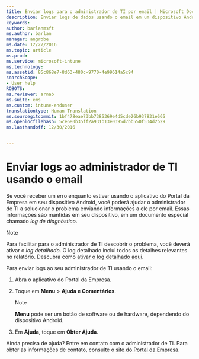 ```yaml
---
title: Enviar logs para o administrador de TI por email | Microsoft Docs
description: Enviar logs de dados usando o email em um dispositivo Android
keywords: 
author: barlanmsft
ms.author: barlan
manager: angrobe
ms.date: 12/27/2016
ms.topic: article
ms.prod: 
ms.service: microsoft-intune
ms.technology: 
ms.assetid: 85c868e7-8d63-480c-9770-4e99614a5c94
searchScope:
- User help
ROBOTS: 
ms.reviewer: arnab
ms.suite: ems
ms.custom: intune-enduser
translationtype: Human Translation
ms.sourcegitcommit: 1bf478eae73bb7385369e4d5cde26b937831e665
ms.openlocfilehash: 5ce680b35ff2a931b13e0395d7bb550f534d2b29
ms.lasthandoff: 12/30/2016


---
```



# <a name="send-logs-to-your-it-admin-using-email"></a>Enviar logs ao administrador de TI usando o email

Se você receber um erro enquanto estiver usando o aplicativo do Portal da Empresa em seu dispositivo Android, você poderá ajudar o administrador de TI a solucionar o problema enviando informações a ele por email. Essas informações são mantidas em seu dispositivo, em um documento especial chamado _log de diagnóstico_.

> [!Note]
> Para facilitar para o administrador de TI descobrir o problema, você deverá ativar o _log detalhado_. O log detalhado inclui todos os detalhes relevantes no relatório. Descubra como [ativar o log detalhado aqui](use-verbose-logging-to-help-your-it-administrator-fix-device-issues-android.md).

Para enviar logs ao seu administrador de TI usando o email:

1.  Abra o aplicativo do Portal da Empresa.

2.  Toque em **Menu** >  **Ajuda e Comentários**.

    > [!NOTE]
    > **Menu** pode ser um botão de software ou de hardware, dependendo do dispositivo Android.

3.  Em **Ajuda**, toque em **Obter Ajuda**.

Ainda precisa de ajuda? Entre em contato com o administrador de TI. Para obter as informações de contato, consulte o [site do Portal da Empresa](http://portal.manage.microsoft.com).

